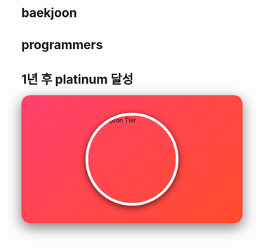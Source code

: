 # baekjoon
# programmers

# 1년 후 platinum 달성
<div style="display: flex; align-items: center; justify-content: center; flex-direction: column; background: linear-gradient(135deg, #ff416c, #ff4b2b); padding: 40px; border-radius: 20px; box-shadow: 0px 10px 30px rgba(0, 0, 0, 0.5);">
  <img src="http://mazassumnida.wtf/api/v2/generate_badge?boj=wlwogus33" alt="Baekjoon Tier" style="width: 200px; height: auto; border-radius: 50%; border: 6px solid #fff; box-shadow: 0px 4px 15px rgba(0, 0, 0, 0.6);">
  </div>
</div>

